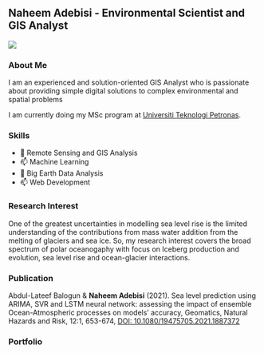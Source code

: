## Naheem Adebisi - Environmental Scientist and GIS Analyst

<a href = "https://twitter.com/survix"> <img src = 'https://img.shields.io/badge/Follow%20me-Twitter-blue.svg'/> </a>
### About Me
I am an experienced and solution-oriented GIS Analyst who is passionate about providing simple digital solutions to complex environmental and spatial problems

I am currently doing my MSc program at [Universiti Teknologi Petronas](https://www.utp.edu.my/Pages/Home.aspx). 

### Skills
- 🌱 Remote Sensing and GIS Analysis
- 📫 Machine Learning
- 🔭 Big Earth Data Analysis
- 📫 Web Development


### Research Interest
One of the greatest uncertainties in modelling sea level rise is the limited understanding of the contributions from mass water addition from the melting of glaciers and sea ice. So, my research interest covers the broad spectrum of polar oceanogaphy with focus on Iceberg production and evolution, sea level rise and ocean-glacier interactions.

### Publication
Abdul-Lateef Balogun & **Naheem Adebisi** (2021). Sea level prediction using ARIMA, SVR and LSTM neural network: assessing the impact of ensemble Ocean-Atmospheric processes on models’ accuracy, Geomatics, Natural Hazards and Risk, 12:1, 653-674, [DOI: 10.1080/19475705.2021.1887372](https://www.tandfonline.com/doi/full/10.1080/19475705.2021.1887372)

### Portfolio


<!--
**Surfix/Surfix** is a ✨ _special_ ✨ repository because its `README.md` (this file) appears on your GitHub profile.

Here are some ideas to get you started:

- 🔭 I’m currently working on ...
- 🌱 I’m currently learning ...
- 👯 I’m looking to collaborate on ...
- 🤔 I’m looking for help with ...
- 💬 Ask me about ...
- 📫 How to reach me: ...
- 😄 Pronouns: ...
- ⚡ Fun fact: ...
-->
